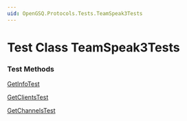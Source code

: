 ```yaml
---
uid: OpenGSQ.Protocols.Tests.TeamSpeak3Tests
---
```


# Test Class TeamSpeak3Tests

### Test Methods

<a href="/tests/OpenGSQ.Protocols.Tests/TeamSpeak3Tests/GetInfoTest.html">GetInfoTest</a>

<a href="/tests/OpenGSQ.Protocols.Tests/TeamSpeak3Tests/GetClientsTest.html">GetClientsTest</a>

<a href="/tests/OpenGSQ.Protocols.Tests/TeamSpeak3Tests/GetChannelsTest.html">GetChannelsTest</a>

